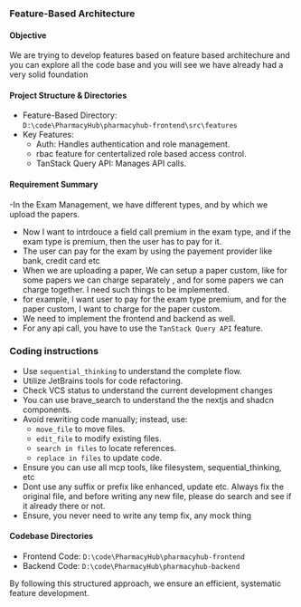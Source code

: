 ### Feature-Based Architecture

#### Objective
We are trying to develop features based on feature based architechure and you can explore all the code base and you will see we have already had a very solid foundation

#### Project Structure & Directories
- Feature-Based Directory:  
  `D:\code\PharmacyHub\pharmacyhub-frontend\src\features`
- Key Features:
    - Auth: Handles authentication and role management.
    - rbac feature for centertalized role based access control.
    - TanStack Query API: Manages API calls.


#### Requirement Summary
-In the Exam Management, we have different types, and by which we upload the papers.
- Now I want to intrdouce a field call premium in the exam type, and if the exam type is premium, then the user has to pay for it.
- The user can pay for the exam by using the payement provider like bank, credit card etc
- When we are uploading a paper, We can setup a paper custom, like for some papers we can charge separately , and for some papers we can charge together. I need such things to be implemented.
- for example, I want user to pay for the exam type premium, and for the paper custom, I want to charge for the paper custom.
- We need to implement the frontend and backend as well.
- For any api call, you have to use the `TanStack Query API` feature.


### Coding instructions
- Use `sequential_thinking` to understand the complete flow.
- Utilize JetBrains tools for code refactoring.
- Check VCS status to understand the current development changes
- You can use brave_search to understand the the nextjs and shadcn components.
- Avoid rewriting code manually; instead, use:
    - `move_file` to move files.
    - `edit_file` to modify existing files.
    - `search in files` to locate references.
    - `replace in files` to update code.
- Ensure you can use all mcp tools, like filesystem, sequential_thinking, etc
- Dont use any suffix or prefix like enhanced, update etc. Always fix the original file, and before writing any new file, please do search and see if it already there or not.
- Ensure, you never need to write any temp fix, any mock thing

#### Codebase Directories
- Frontend Code: `D:\code\PharmacyHub\pharmacyhub-frontend`
- Backend Code: `D:\code\PharmacyHub\pharmacyhub-backend`

By following this structured approach, we ensure an efficient, systematic feature development.